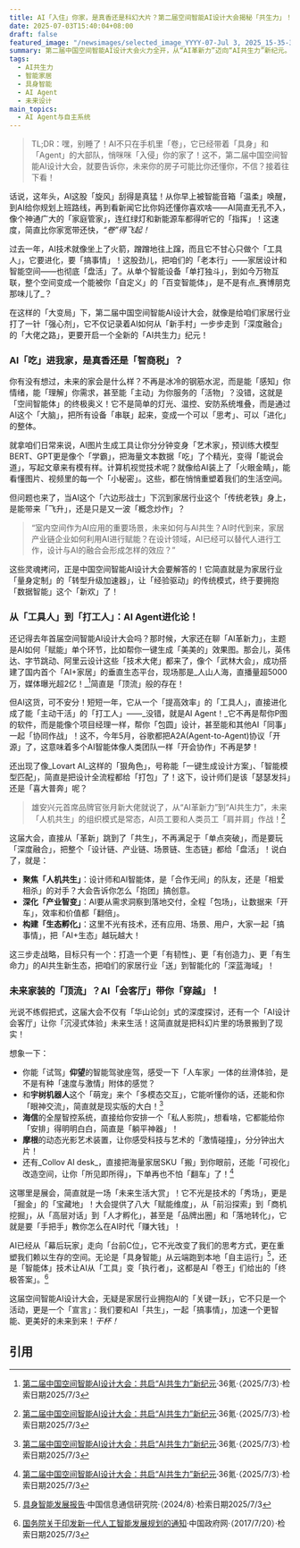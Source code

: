 ```yaml
---
title: AI「入住」你家，是真香还是科幻大片？第二届空间智能AI设计大会揭秘「共生力」！
date: 2025-07-03T15:40:04+08:00
draft: false
featured_image: "/newsimages/selected_image_YYYY-07-Jul 3, 2025_15-35-39-764.jpg"
summary: 第二届中国空间智能AI设计大会火力全开，从“AI革新力”迈向“AI共生力”新纪元。AI不再只是个工具，而是进化成能“自主干活”的“智能体”，甚至能和人类“肩并肩”搞设计，把你的家变成一个“百变智能空间”，简直是未来生活照进现实！
tags: 
  - AI共生力
  - 智能家居
  - 具身智能
  - AI Agent
  - 未来设计
main_topics: 
  - AI Agent与自主系统
---
```


> TL;DR：嘿，别睡了！AI不只在手机里「卷」，它已经带着「具身」和「Agent」的大部队，悄咪咪「入侵」你的家了！这不，第二届中国空间智能AI设计大会，就要告诉你，未来你的房子可能比你还懂你，不信？接着往下看！

话说，这年头，AI这股「旋风」刮得是真猛！从你早上被智能音箱「温柔」唤醒，到AI给你规划上班路线，再到看新闻它比你妈还懂你喜欢啥——AI简直无孔不入，像个神通广大的「家庭管家」，连红绿灯和新能源车都得听它的「指挥」！这速度，简直比你家宽带还快，_“卷”得飞起！_

过去一年，AI技术就像坐上了火箭，蹭蹭地往上蹿，而且它不甘心只做个「工具人」，它要进化，要「搞事情」！这股劲儿，把咱们的「老本行」——家居设计和智能空间——也彻底「盘活」了。从单个智能设备「单打独斗」，到如今万物互联，整个空间变成一个能被你「自定义」的「百变智能体」，是不是有点_赛博朋克那味儿了_？

在这样的「大变局」下，第二届中国空间智能AI设计大会，就像是给咱们家居行业打了一针「强心剂」，它不仅记录着AI如何从「新手村」一步步走到「深度融合」的「大佬之路」，更要开启一个全新的「AI共生力」纪元！

### AI「吃」进我家，是真香还是「智商税」？

你有没有想过，未来的家会是什么样？不再是冰冷的钢筋水泥，而是能「感知」你情绪，能「理解」你需求，甚至能「主动」为你服务的「活物」？没错，这就是「空间智能体」的终极奥义！它不是简单的灯光、温控、安防系统堆叠，而是通过AI这个「大脑」，把所有设备「串联」起来，变成一个可以「思考」、可以「进化」的整体。

就拿咱们日常来说，AI图片生成工具让你分分钟变身「艺术家」，预训练大模型BERT、GPT更是像个「学霸」，把海量文本数据「吃」了个精光，变得「能说会道」，写起文章来有模有样。计算机视觉技术呢？就像给AI装上了「火眼金睛」，能看懂图片、视频里的每一个「小秘密」。这些，都在悄悄重塑着我们的生活空间。

但问题也来了，当AI这个「六边形战士」下沉到家居行业这个「传统老铁」身上，是能带来「飞升」，还是只是又一波「概念炒作」？

> “室内空间作为AI应用的重要场景，未来如何与AI共生？AI时代到来，家居产业链企业如何利用AI进行赋能？在设计领域，AI已经可以替代人进行工作，设计与AI的融合会形成怎样的效应？”

这些灵魂拷问，正是中国空间智能AI设计大会要解答的！它简直就是为家居行业「量身定制」的「转型升级加速器」，让「经验驱动」的传统模式，终于要拥抱「数据智能」这个「新欢」了！

### 从「工具人」到「打工人」：AI Agent进化论！

还记得去年首届空间智能AI设计大会吗？那时候，大家还在聊「AI革新力」，主题是AI如何「赋能」单个环节，比如帮你一键生成「美美的」效果图。那会儿，英伟达、字节跳动、阿里云设计这些「技术大佬」都来了，像个「武林大会」，成功搭建了国内首个「AI+家居」的垂直生态平台，现场那是_人山人海，直播量超5000万，媒体曝光超2亿！_[^1]简直是「顶流」般的存在！

但AI这货，可不安分！短短一年，它从一个「提高效率」的「工具人」，直接进化成了能「主动干活」的「打工人」——_没错，就是AI Agent！_它不再是帮你P图的软件，而是能像个项目经理一样，帮你「包圆」设计，甚至能和其他AI「同事」一起「协同作战」！这不，今年5月，谷歌都把A2A(Agent-to-Agent)协议「开源」了，这意味着多个AI智能体像人类团队一样「开会协作」不再是梦！

还出现了像_Lovart AI_这样的「狠角色」，号称能「一键生成设计方案」、「智能模型匹配」，简直是把设计全流程都给「打包」了！这下，设计师们是该「瑟瑟发抖」还是「喜大普奔」呢？

> 雄安兴元首席品牌官张月新大佬就说了，从“AI革新力”到“AI共生力”，未来「人机共生」的组织模式是常态，AI员工要和人类员工「肩并肩」作战！[^1]

这届大会，直接从「革新」跳到了「共生」，不再满足于「单点突破」，而是要玩「深度融合」，把整个「设计链、产业链、场景链、生态链」都给「盘活」！说白了，就是：
*   **聚焦「人机共生」**：设计师和AI智能体，是「合作无间」的队友，还是「相爱相杀」的对手？大会告诉你怎么「抱团」搞创意。
*   **深化「产业智变」**：AI要从需求洞察到落地交付，全程「包场」，让数据来「开车」，效率和价值都「翻倍」。
*   **构建「生态孵化」**：这里不光有技术，还有应用、场景、用户，大家一起「搞事情」，把「AI+生态」越玩越大！

这三步走战略，目标只有一个：打造一个更「有韧性」、更「有创造力」、更「有生命力」的AI共生新生态，把咱们的家居行业「送」到智能化的「深蓝海域」！

### 未来家装的「顶流」？AI「会客厅」带你「穿越」！

光说不练假把式，这届大会不仅有「华山论剑」式的深度探讨，还有一个「AI设计会客厅」让你「沉浸式体验」未来生活！这简直就是把科幻片里的场景搬到了现实！

想象一下：
*   你能「试驾」**仰望**的智能驾驶座驾，感受一下「人车家」一体的丝滑体验，是不是有种「速度与激情」附体的感觉？
*   和**宇树机器人**这个「萌宠」来个「多模态交互」，它能听懂你的话，还能和你「眼神交流」，简直就是现实版的大白！[^1]
*   **海信**的全屋智控系统，直接给你安排一个「私人影院」，想看啥，它都能给你「安排」得明明白白，简直是「躺平神器」！
*   **摩根**的动态光影艺术装置，让你感受科技与艺术的「激情碰撞」，分分钟出大片！
*   还有_Collov AI desk_，直接把海量家居SKU「搬」到你眼前，还能「可视化」改造空间，让你「所见即所得」，下单再也不怕「翻车」了！[^1]

这哪里是展会，简直就是一场「未来生活大赏」！它不光是技术的「秀场」，更是「掘金」的「宝藏地」！大会提供了八大「赋能维度」，从「前沿探索」到「商机挖掘」，从「高层对话」到「人才孵化」，甚至是「品牌出圈」和「落地转化」，它就是要「手把手」教你怎么在AI时代「赚大钱」！

AI已经从「幕后玩家」走向「台前C位」，它不光改变了我们的思考方式，更在重塑我们赖以生存的空间。无论是「具身智能」从云端跑到本地「自主运行」[^2]，还是「智能体」技术让AI从「工具」变「执行者」，这都是AI「卷王」们给出的「终极答案」。[^3]

这届空间智能AI设计大会，无疑是家居行业拥抱AI的「关键一跃」，它不只是一个活动，更是一个「宣言」：我们要和AI「共生」，一起「搞事情」，加速一个更智能、更美好的未来到来！_干杯！_

## 引用
[^1]: [第二届中国空间智能AI设计大会：共启“AI共生力”新纪元](https://36kr.com/p/3362887538821129)·36氪·（2025/7/3）·检索日期2025/7/3
[^2]: [具身智能发展报告](https://www.caict.ac.cn/kxyj/qwfb/bps/202408/P020240830312499650772.pdf)·中国信息通信研究院·（2024/8）·检索日期2025/7/3
[^3]: [国务院关于印发新一代人工智能发展规划的通知](https://www.gov.cn/zhengce/content/2017-07/20/content_5211996.htm)·中国政府网·（2017/7/20）·检索日期2025/7/3
